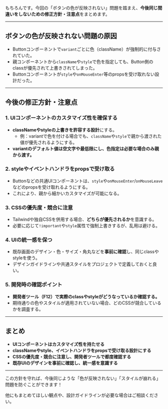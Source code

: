 もちろんです。今回の「ボタンの色が反映されない」問題を踏まえ、**今後同じ間違いをしないための修正方針・注意点**をまとめます。

---

## ボタンの色が反映されない問題の原因

- Buttonコンポーネントで`variant`ごとに色（className）が強制的に付与されていた。
- 親コンポーネントから`className`や`style`で色を指定しても、Button側のclassが優先されて上書きされてしまった。
- Buttonコンポーネントが`style`や`onMouseEnter`等のpropsを受け取れない設計だった。

---

## 今後の修正方針・注意点

### 1. UIコンポーネントのカスタマイズ性を確保する

- **classNameやstyleの上書きを許容する設計**にする。
  - 例：variantで色を付ける場合でも、`className`や`style`で親から渡された値が優先されるようにする。
- **variantのデフォルト値は空文字や最低限にし、色指定は必要な場合のみ親から渡す。**

### 2. styleやイベントハンドラをpropsで受け取る

- Buttonなどの共通UIコンポーネントは、`style`や`onMouseEnter`/`onMouseLeave`などのpropsを受け取れるようにする。
- これにより、親から細かいカスタマイズが可能になる。

### 3. CSSの優先度・競合に注意

- Tailwindや独自CSSを併用する場合、**どちらが優先されるか**を意識する。
- 必要に応じて`!important`や`style`属性で強制上書きするが、乱用は避ける。

### 4. UIの統一感を保つ

- 既存画面のデザイン・色・サイズ・角丸などを**事前に確認**し、同じclassやstyleを使う。
- デザインガイドラインや共通スタイルをプロジェクトで定義しておくと良い。

### 5. 開発時の確認ポイント

- **開発者ツール（F12）で実際のclassやstyleがどうなっているか確認する。**
- 期待通りの色やスタイルが適用されていない場合、どのCSSが競合しているかを調査する。

---

## まとめ

- **UIコンポーネントはカスタマイズ性を持たせる**
- **classNameやstyle、イベントハンドラをpropsで受け取る設計にする**
- **CSSの優先度・競合に注意し、開発者ツールで都度確認する**
- **既存UIのデザインを事前に確認し、統一感を意識する**

---

この方針を守れば、今後同じような「色が反映されない」「スタイルが崩れる」問題を防ぐことができます！

他にもまとめてほしい観点や、設計ガイドラインが必要な場合はご相談ください。